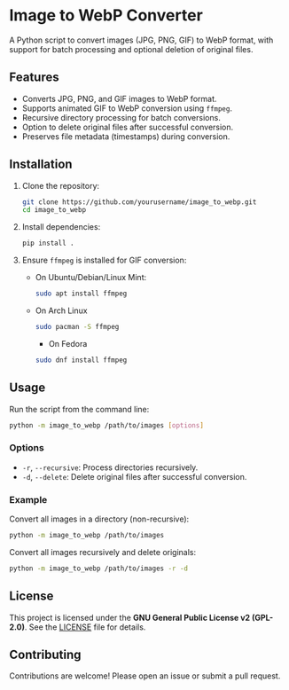 # Image to WebP Converter

A Python script to convert images (JPG, PNG, GIF) to WebP format, with support for batch processing and optional deletion of original files.

## Features

- Converts JPG, PNG, and GIF images to WebP format.
- Supports animated GIF to WebP conversion using `ffmpeg`.
- Recursive directory processing for batch conversions.
- Option to delete original files after successful conversion.
- Preserves file metadata (timestamps) during conversion.

## Installation

1. Clone the repository:
   ```bash
   git clone https://github.com/yourusername/image_to_webp.git
   cd image_to_webp
   ```

2. Install dependencies:
   ```bash
   pip install .
   ```

3. Ensure `ffmpeg` is installed for GIF conversion:
   - On Ubuntu/Debian/Linux Mint:
     ```bash
     sudo apt install ffmpeg
     ```
   - On Arch Linux
     ```bash
     sudo pacman -S ffmpeg
     ```
     - On Fedora
     ```bash
     sudo dnf install ffmpeg
     ```

## Usage

Run the script from the command line:

```bash
python -m image_to_webp /path/to/images [options]
```

### Options

- `-r`, `--recursive`: Process directories recursively.
- `-d`, `--delete`: Delete original files after successful conversion.

### Example

Convert all images in a directory (non-recursive):
```bash
python -m image_to_webp /path/to/images
```

Convert all images recursively and delete originals:
```bash
python -m image_to_webp /path/to/images -r -d
```

## License

This project is licensed under the **GNU General Public License v2 (GPL-2.0)**. See the [LICENSE](LICENSE) file for details.

## Contributing

Contributions are welcome! Please open an issue or submit a pull request.
